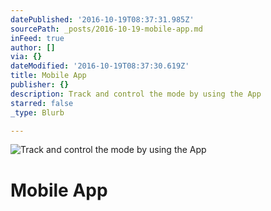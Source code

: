 ```yaml
---
datePublished: '2016-10-19T08:37:31.985Z'
sourcePath: _posts/2016-10-19-mobile-app.md
inFeed: true
author: []
via: {}
dateModified: '2016-10-19T08:37:30.619Z'
title: Mobile App
publisher: {}
description: Track and control the mode by using the App
starred: false
_type: Blurb

---
```

![Track and control the mode by using the App](https://the-grid-user-content.s3-us-west-2.amazonaws.com/0b1018c5-2cb8-44b4-8e52-a33ae5599ee8.jpg)

# Mobile App